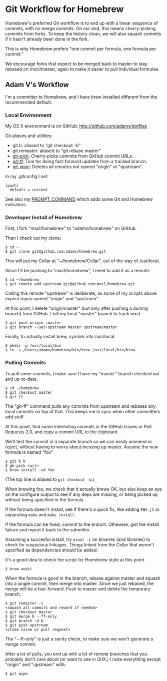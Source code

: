# Git Workflow for Homebrew

Homebrew's preferred Git workflow is to end up with a linear sequence of
commits, with no merge commits. On our end, this means cherry-picking
commits from forks. To keep the history clean, we will also squash commits
if it hasn't already been done in the fork.

This is why Homebrew prefers "one commit per formula, one formula per commit."

We encourage forks that expect to be merged back to master to stay rebased
on mxcl/master, again to make it easier to pull individual formulae.


## Adam V's Workflow

I'm a committer to Homebrew, and I have brew installed different from the
recommended default.


### Local Environment

My OS X environment is on GitHub: http://github.com/adamv/dotfiles

Git aliases and utilities:

 * git b: aliased to "git checkout -b"
 * git remaster: aliased to "git rebase master"
 * [gh-pick](http://github.com/adamv/dotfiles/blob/master/bin/gh-pick):
   Cherry-picks commits from GitHub commit URLs.
 * [git-ff](http://github.com/adamv/dotfiles/blob/master/bin/git-ff):
   Tool for doing fast-forward updates from a tracked branch.
 * [git-wipe](http://github.com/adamv/dotfiles/blob/master/bin/git-wipe):
   Deletes all remotes not named "origin" or "upstream".

In my .gitconfig I set:

    [push]
      default = current

See also my [PROMPT\_COMMAND](http://github.com/adamv/dotfiles/blob/master/dot.bashrc#L187)
which adds some Git and Homebrew indicators.


### Developer Install of Homebrew

First, I fork "mxcl/homebrew" to "adamv/homebrew" on GitHub.

Then I check out my clone:

    $ cd ~
    $ git clone git@github.com:adamv/homebrew.git

This will put my Cellar at "~/homebrew/Cellar", out of the way of /usr/local.

Since I'll be pushing to "mxcl/homebrew", I need to add it as a remote:

    $ cd ~/homebrew
    $ git remote add upstream git@github.com:mxcl/homebrew.git

Calling this remote "upstream" is deliberate, as some of my scripts above
expect repos named "origin" and "upstream".

At this point, I delete "origin/master" (but only after pushing a dummy
branch) from GitHub. I tell my local "master" branch to track mxcl.

    $ git push origin :master
    $ git branch --set-upstream master upstream/master


Finally, to actually install brew, symlink into /usr/local:

    $ mkdir -p /usr/local/bin
    $ ln -s /Users/adamv/homebrew/bin/brew /usr/local/bin/brew


### Pulling Commits

To pull some commits, I make sure I have my "master" branch checked out
and up-to-date.

    $ cd ~/homebrew
    $ git checkout master
    $ git-ff

The "git-ff" command pulls any commits from upstream and rebases any local
commits on top of that. This keeps me in sync when other committers add stuff.

At this point, find some interesting commits in the GitHub Issues or
Pull Requests 2.0, and copy a commit URL to the clipboard.

We'll test the commit in a separate branch so we can easily ammend or reject,
without having to worry about messing up master. Assume the new formula is
named "foo".

    $ git b b
    $ gh-pick <url>
    $ brew install -vd foo

(The top line is aliased to `git checkout -b`.)

When brewing foo, we check that it actually brews OK, but also keep an eye
on the configure output to see if any deps are missing, or being picked up
without being specified in the formula.

If the formula doesn't install, see if there's a quick fix, like adding
`ENV.j1` or separating `make` and `make install`.

If the formula can be fixed, commit to the branch. Othewise, gist the install
failure and report it back to the submitter.

Assuming a succesful install, try `otool -L` on binaries (and libraries) to
check for suspicious linkages. Things linked from the Cellar that weren't
specified as dependencies should be added.

It's a good idea to check the script for Homebrew style at this point.

    $ brew audit

When the formula is good in the branch, rebase against master and squash
into a single commit, then merge into master. Since we just rebased, the
merge will be a fast-forward. Push to master and delete the temporary branch.

    $ git remaster -i
    <squash all commits and reword if needed>
    $ git checkout master
    $ git merge b --ff-only
    $ git branch -d b
    $ git push upstream
    <close issue or pull request>

The "--ff-only" is just a sanity check, to make sure we won't generate
a merge commit.

After a lot of pulls, you end up with a lot of remote branches that you
probably don't care about (or want to see in GitX.) I nuke everything
except "origin" and "upstream" with:

    $ git wipe
